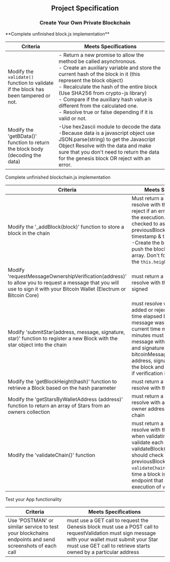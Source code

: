 <div align="center">
<h2>Project Specification</h2>
<h3>Create Your Own Private Blockchain</h3>
</div>
**Complete unfinished block.js implementation**

| Criteria                                                     | Meets Specifications                                         |
| ------------------------------------------------------------ | ------------------------------------------------------------ |
| Modify the `validate()` function to validate if the block has been tampered or not. | - Return a new promise to allow the method be called asynchronous.<br />- Create an auxiliary variable and store the current hash of the block in it (this represent the block object)<br />- Recalculate the hash of the entire block (Use SHA256 from crypto-js library)<br />- Compare if the auxiliary hash value is different from the calculated one.<br />- Resolve true or false depending if it is valid or not. |
| Modify the 'getBData()' function to return the block body (decoding the data) | -Use hex2ascii module to decode the data -Because data is a javascript object use JSON.parse(string) to get the Javascript Object Resolve with the data and make sure that you don't need to return the data for the genesis block OR reject with an error. |

Complete unfinished blockchain.js implementation

| Criteria                                                     | Meets Specifications                                         |
| ------------------------------------------------------------ | ------------------------------------------------------------ |
| Modify the '_addBlock(block)' function to store a block in the chain | Must return a Promise that will resolve with the block added OR reject if an error happen during the execution. height must be checked to assign the previousBlockHash -Assign the timestamp & the correct height -Create the block hash and push the block into the chain array. Don't for get to update the `this.height` |
| Modify 'requestMessageOwnershipVerification(address)' to allow you to request a message that you will use to sign it with your Bitcoin Wallet (Electrum or Bitcoin Core) | must return a Promise that will resolve with the message to be signed |
| Modify 'submitStar(address, message, signature, star)' function to register a new Block with the star object into the chain | must resolve with the Block added or reject with an error. time elapsed between when the message was sent and the current time must be less that 5 minutes must verify the message with wallet address and signature: bitcoinMessage.verify(message, address, signature) must create the block and add it to the chain if verification is valid |
| Modify the 'getBlockHeight(hash)' function to retrieve a Block based on the hash parameter | must return a Promise that will resolve with the Block       |
| Modify the 'getStarsByWalletAddress (address)' function to return an array of Stars from an owners collection | must return a Promise that will resolve with an array of the owner address' Stars from the chain |
| Modify the 'validateChain()' function                        | must return a Promise that will resolve with the list of errors when validating the chain must validate each block using validateBlock() Each Block should check with the previousBlockHash  execute the `validateChain()` function every time a block is added create an endpoint that will trigger the execution of `validateChain()` |

Test your App functionality

| Criteria                                                     | Meets Specifications                                         |
| ------------------------------------------------------------ | ------------------------------------------------------------ |
| Use 'POSTMAN' or similar service to test your blockchains endpoints and send screenshots of each call | must use a GET call to request the Genesis block must use a POST call to requestValidation must sign message with your wallet must submit your Star must use GET call to retrieve starts owned by a particular address |
